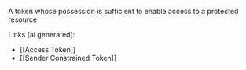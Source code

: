 A token whose possession is sufficient to enable access to a protected resource

Links (ai generated):
 - [[Access Token]]
 - [[Sender Constrained Token]]
